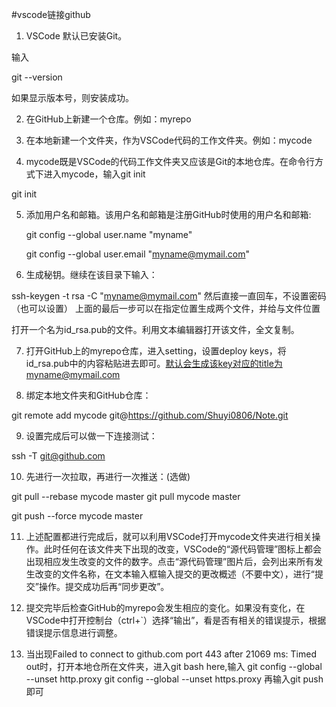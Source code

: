 #vscode链接github
1. VSCode 默认已安装Git。

输入

git --version

如果显示版本号，则安装成功。

2. 在GitHub上新建一个仓库。例如：myrepo

3. 在本地新建一个文件夹，作为VSCode代码的工作文件夹。例如：mycode

4. mycode既是VSCode的代码工作文件夹又应该是Git的本地仓库。在命令行方式下进入mycode，输入git init

git init

5. 添加用户名和邮箱。该用户名和邮箱是注册GitHub时使用的用户名和邮箱:

    git config --global user.name "myname"
     
    git config --global user.email "myname@mymail.com"

6. 生成秘钥。继续在该目录下输入：

ssh-keygen -t rsa -C "myname@mymail.com"
然后直接一直回车，不设置密码 （也可以设置）
上面的最后一步可以在指定位置生成两个文件，并给与文件位置

打开一个名为id_rsa.pub的文件。利用文本编辑器打开该文件，全文复制。

7. 打开GitHub上的myrepo仓库，进入setting，设置deploy keys，将id_rsa.pub中的内容粘贴进去即可。默认会生成该key对应的title为myname@mymail.com

8.  绑定本地文件夹和GitHub仓库：

git remote add mycode git@https://github.com/Shuyi0806/Note.git

9. 设置完成后可以做一下连接测试：

ssh -T git@github.com

10. 先进行一次拉取，再进行一次推送：(选做)

git pull --rebase mycode master
git pull mycode master

git push --force mycode master

11.  上述配置都进行完成后，就可以利用VSCode打开mycode文件夹进行相关操作。此时任何在该文件夹下出现的改变，VSCode的“源代码管理”图标上都会出现相应发生改变的文件的数字。点击“源代码管理”图片后，会列出来所有发生改变的文件名称，在文本输入框输入提交的更改概述（不要中文），进行“提交”操作。提交成功后再“同步更改”。

12.   提交完毕后检查GitHub的myrepo会发生相应的变化。如果没有变化，在VSCode中打开控制台（ctrl+`）选择“输出”，看是否有相关的错误提示，根据错误提示信息进行调整。 
13.   当出现Failed to connect to github.com port 443 after 21069 ms: Timed out时，打开本地仓所在文件夹，进入git bash here,输入
   git config --global --unset http.proxy
   git config --global --unset https.proxy
再输入git push即可
